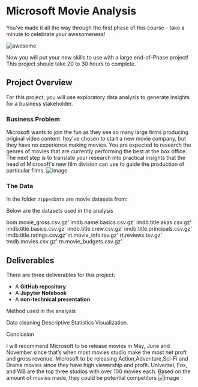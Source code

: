 # Microsoft Movie Analysis


You've made it all the way through the first phase of this course - take a minute to celebrate your awesomeness!

![awesome](https://raw.githubusercontent.com/learn-co-curriculum/dsc-phase-1-project/master/awesome.gif)

Now you will put your new skills to use with a large end-of-Phase project! This project should take 20 to 30 hours to complete.

## Project Overview

For this project, you will use exploratory data analysis to generate insights for a business stakeholder.

### Business Problem

Microsoft wants to join the fun as they see so many large firms producing original video content. hey've chosen to start a new movie company, but they have no experience making movies. You are expected to research the genres of movies that are currently performing the best at the box office. The next step is to translate your research into practical insights that the head of Microsoft's new film division can use to guide the production of particular films.
![image](https://github.com/ngeiywa/dsc-phase-1-project/assets/133041685/6dcf1962-7f20-4b50-9b5e-eb9bb699b9dd)


### The Data

In the folder `zippedData` are movie datasets from:

Below are the datasets used in the analysis

bom.movie_gross.csv.gz'
imdb.name.basics.csv.gz'
imdb.title.akas.csv.gz'
imdb.title.basics.csv.gz'
imdb.title.crew.csv.gz'
imdb.title.principals.csv.gz'
imdb.title.ratings.csv.gz'
rt.movie_info.tsv.gz'
rt.reviews.tsv.gz'
tmdb.movies.csv.gz'
tn.movie_budgets.csv.gz'


## Deliverables

There are three deliverables for this project:

* A **GitHub repository**
* A **Jupyter Notebook**
* A **non-technical presentation**


Method used in the analysis

Data cleaning
Descriptive Statistics
Visualization.


Conclusion

I will recommend Microsoft  to be release movies in May, June and November since that’s when most movies studio make the most net proft and gross revenue.
Microsoft to be releasing Action,Adventure,Sci-Fi and Drama movies since they have high viewership and profit.
Universal, Fox, and WB are the top three studios with over 100 movies each. Based on the amount of movies made, they could be potential competitors 
![image](https://github.com/ngeiywa/dsc-phase-1-project/assets/133041685/31a55620-1f43-4350-aba6-ea09225a364f)

